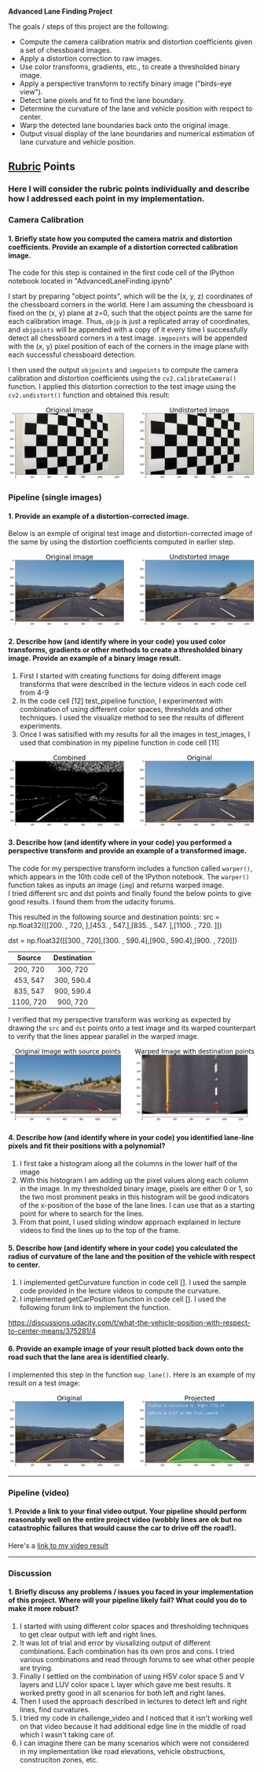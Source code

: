 **Advanced Lane Finding Project**

The goals / steps of this project are the following:

* Compute the camera calibration matrix and distortion coefficients given a set of chessboard images.
* Apply a distortion correction to raw images.
* Use color transforms, gradients, etc., to create a thresholded binary image.
* Apply a perspective transform to rectify binary image ("birds-eye view").
* Detect lane pixels and fit to find the lane boundary.
* Determine the curvature of the lane and vehicle position with respect to center.
* Warp the detected lane boundaries back onto the original image.
* Output visual display of the lane boundaries and numerical estimation of lane curvature and vehicle position.

[//]: # (Image References)
[image1]: ./examples/undistort_output.png "Undistorted"
[image2]: ./examples/undistort_road.png "Road Transformed"
[image3]: ./examples/binary_combo_example.png "Binary Example"
[image4]: ./examples/warped_straight_lines.png "Warp Example"
[image5]: ./examples/color_fit_lines.jpg "Fit Visual"
[image6]: ./examples/example_output.png "Output"
[video1]: ./project_video.mp4 "Video"

## [Rubric](https://review.udacity.com/#!/rubrics/571/view) Points

### Here I will consider the rubric points individually and describe how I addressed each point in my implementation.  

### Camera Calibration

#### 1. Briefly state how you computed the camera matrix and distortion coefficients. Provide an example of a distortion corrected calibration image.

The code for this step is contained in the first code cell of the IPython notebook located in "AdvancedLaneFinding.ipynb"

I start by preparing "object points", which will be the (x, y, z) coordinates of the chessboard corners in the world. Here I am assuming the chessboard is fixed on the (x, y) plane at z=0, such that the object points are the same for each calibration image.  Thus, `objp` is just a replicated array of coordinates, and `objpoints` will be appended with a copy of it every time I successfully detect all chessboard corners in a test image.  `imgpoints` will be appended with the (x, y) pixel position of each of the corners in the image plane with each successful chessboard detection.  

I then used the output `objpoints` and `imgpoints` to compute the camera calibration and distortion coefficients using the `cv2.calibrateCamera()` function.  I applied this distortion correction to the test image using the `cv2.undistort()` function and obtained this result: 

![alt text][image1]

### Pipeline (single images)

#### 1. Provide an example of a distortion-corrected image.

Below is an exmple of original test image and distortion-corrected image of the same by using the distortion coefficients computed in earlier step.

![alt text][image2]

#### 2. Describe how (and identify where in your code) you used color transforms, gradients or other methods to create a thresholded binary image.  Provide an example of a binary image result.

1. First I started with creating functions for doing different image transforms that were described in the lecture videos in each code cell from 4-9
2. In the code cell [12] test_pipeline function, I experimented with combination of using different color spaces, thresholds and other techniques. I used the visualize method to see the results of different experiments.
3. Once I was satisified with my results for all the images in test_images, I used that combination in my pipeline function in code cell [11]

![alt text][image3]

#### 3. Describe how (and identify where in your code) you performed a perspective transform and provide an example of a transformed image.

The code for my perspective transform includes a function called `warper()`, which appears in the 10th code cell of the IPython notebook.  The `warper()` function takes as inputs an image (`img`) and returns warped image.  
I tried different src and dst points and finally found the below points to give good results. I found them from the udacity forums.

This resulted in the following source and destination points:
src = np.float32([[200. , 720, ],[453. , 547.],[835. , 547. ],[1100. , 720. ]])

dst = np.float32([[300., 720],[300. , 590.4],[900., 590.4],[900. , 720]])



| Source        | Destination   | 
|:-------------:|:-------------:| 
| 200, 720      | 300, 720        | 
| 453, 547      | 300, 590.4      |
| 835, 547     | 900, 590.4      |
| 1100, 720      | 900, 720        |

I verified that my perspective transform was working as expected by drawing the `src` and `dst` points onto a test image and its warped counterpart to verify that the lines appear parallel in the warped image.

![alt text][image4]

#### 4. Describe how (and identify where in your code) you identified lane-line pixels and fit their positions with a polynomial?

1. I first take a histogram along all the columns in the lower half of the image
2. With this histogram I am adding up the pixel values along each column in the image. In my thresholded binary image, pixels are either 0 or 1, so the two most prominent peaks in this histogram will be good indicators of the x-position of the base of the lane lines. I can use that as a starting point for where to search for the lines.
3. From that point, I used sliding window approach explained in lecture videos to find the lines up to the top of the frame.

#### 5. Describe how (and identify where in your code) you calculated the radius of curvature of the lane and the position of the vehicle with respect to center.

1. I implemented getCurvature function in code cell []. I used the sample code provided in the lecture videos to compute the curvature.
2. I implemented getCarPosition function in code cell []. I used the following forum link to implement the function.

https://discussions.udacity.com/t/what-the-vehicle-position-with-respect-to-center-means/375281/4

#### 6. Provide an example image of your result plotted back down onto the road such that the lane area is identified clearly.

I implemented this step in the function `map_lane()`.  Here is an example of my result on a test image:

![alt text][image6]

---

### Pipeline (video)

#### 1. Provide a link to your final video output.  Your pipeline should perform reasonably well on the entire project video (wobbly lines are ok but no catastrophic failures that would cause the car to drive off the road!).

Here's a [link to my video result](./project_video.mp4)

---

### Discussion

#### 1. Briefly discuss any problems / issues you faced in your implementation of this project.  Where will your pipeline likely fail?  What could you do to make it more robust?

1. I started with using different color spaces and thresholding techniques to get clear output with left and right lines.
2. It was lot of trial and error by viusalizing output of different combinations. Each combination has its own pros and cons. I tried various combinations and read through forums to see what other people are trying.
3. Finally I settled on the combination of using HSV color space S and V layers and LUV color space L layer which gave me best results. It worked pretty good in all scenarios for both left and right lanes.
4. Then I used the approach described in lectures to detect left and right lines, find curvatures.
5. I tried my code in challenge_video and I noticed that it isn't working well on that video because it had additional edge line in the middle of road which I wasn't taking care of.
6. I can imagine there can be many scenarios which were not considered in my implementation like road elevations, vehicle obstructions, construciton zones, etc.
